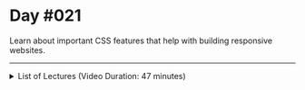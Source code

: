# Day #021
Learn about important CSS features that help with building responsive websites.

---

<details>
    <summary>List of Lectures (Video Duration: 47 minutes)</summary>
    <ul>
        <li>Optional: Styling the Header</li>
        <li> Optional: Styling the "main" Section</li>
        <li>What is Responsive Design?</li>
        <li> The Problem with Pixels</li>
        <li>Introducing "em" & "rem"</li>
    </ul>
</details>